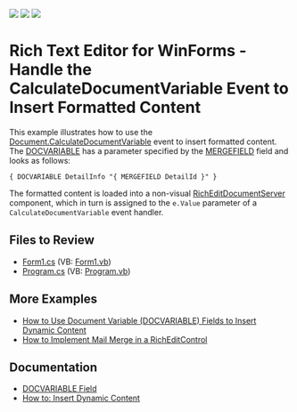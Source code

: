 <!-- default badges list -->
![](https://img.shields.io/endpoint?url=https://codecentral.devexpress.com/api/v1/VersionRange/128611498/23.1.5%2B)
[![](https://img.shields.io/badge/Open_in_DevExpress_Support_Center-FF7200?style=flat-square&logo=DevExpress&logoColor=white)](https://supportcenter.devexpress.com/ticket/details/E3280)
[![](https://img.shields.io/badge/📖_How_to_use_DevExpress_Examples-e9f6fc?style=flat-square)](https://docs.devexpress.com/GeneralInformation/403183)
<!-- default badges end -->

# Rich Text Editor for WinForms - Handle the CalculateDocumentVariable Event to Insert Formatted Content

This example illustrates how to use the [Document.CalculateDocumentVariable](https://docs.devexpress.com/OfficeFileAPI/DevExpress.XtraRichEdit.API.Native.Document.CalculateDocumentVariable) event to insert formatted content. The [DOCVARIABLE](https://docs.devexpress.com/WindowsForms/9721/controls-and-libraries/rich-text-editor/fields/field-codes/docvariable) has a parameter specified by the [MERGEFIELD](https://docs.devexpress.com/WindowsForms/9714/controls-and-libraries/rich-text-editor/fields/field-codes/mergefield) field and looks as follows:

`{ DOCVARIABLE DetailInfo "{ MERGEFIELD DetailId }" }`

The formatted content is loaded into a non-visual [RichEditDocumentServer](https://docs.devexpress.com/OfficeFileAPI/DevExpress.XtraRichEdit.RichEditDocumentServer) component, which in turn is assigned to the `e.Value` parameter of a `CalculateDocumentVariable` event handler.

## Files to Review

* [Form1.cs](./CS/Form1.cs) (VB: [Form1.vb](./VB/Form1.vb))
* [Program.cs](./CS/Program.cs) (VB: [Program.vb](./VB/Program.vb))

## More Examples

* [How to Use Document Variable (DOCVARIABLE) Fields to Insert Dynamic Content](https://github.com/DevExpress-Examples/how-to-use-docvariable-fields)
* [How to Implement Mail Merge in a RichEditControl](https://github.com/DevExpress-Examples/mail-merge-in-a-richeditcontrol)

## Documentation

* [DOCVARIABLE Field](https://docs.devexpress.com/WindowsForms/9721/controls-and-libraries/rich-text-editor/fields/field-codes/docvariable)
* [How to: Insert Dynamic Content](https://docs.devexpress.com/WindowsForms/401204/controls-and-libraries/rich-text-editor/examples/automation/how-to-insert-dynamic-content)
